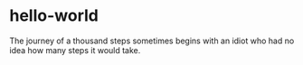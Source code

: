# hello-world


The journey of a thousand steps 
sometimes begins with an idiot 
who had no idea how many steps it would take.
